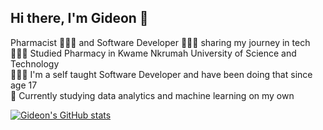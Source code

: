  ## Hi there, I'm Gideon 👋

  Pharmacist 👨🏽‍⚕️ and Software Developer 🧑🏽‍💻 sharing my journey in tech </br>
🧑🏽‍🎓 Studied Pharmacy in Kwame Nkrumah University of Science and Technology</br>
🧑🏽‍💻 I'm a self taught Software Developer and have been doing that since age 17 </br>
💭 Currently studying data analytics and machine learning on my own</br>


[![Gideon's GitHub stats](https://github-readme-stats.vercel.app/api?username=ogidy&show_icons=true&theme=transparent)](https://github.com/anuraghazra/github-readme-stats)

